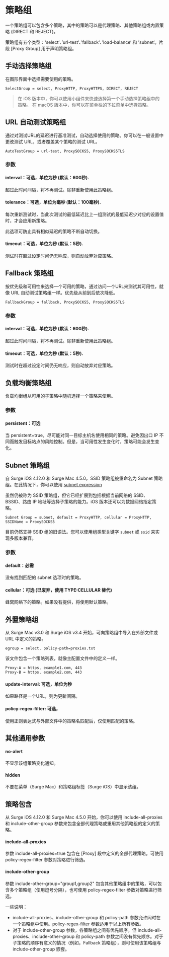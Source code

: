 # 策略组

一个策略组可以包含多个策略，其中的策略可以是代理策略、其他策略组或内置策略 \(DIRECT 和 REJECT\)。

策略组有五个类型：‘select‘、’url-test‘、’fallback‘、’load-balance‘ 和 ’subnet‘。片段 \[Proxy Group\] 用于声明策略组。

## 手动选择策略组

在图形界面中选择需要使用的策略。

`SelectGroup = select, ProxyHTTP, ProxyHTTPS, DIRECT, REJECT`

> 在 iOS 版本中，你可以使用小组件来快速选择第一个手动选择策略组中的策略。
> 在 macOS 版本中，你可以在菜单栏的下拉菜单中选择策略。

## URL 自动测试策略组

通过对测试URL的延迟进行基准测试，自动选择使用的策略。你可以在一般设置中更改测试 URL，或者覆盖某个策略的测试 URL。

`AutoTestGroup = url-test, ProxySOCKS5, ProxySOCKS5TLS`

### 参数

#### interval：可选，单位为秒 \(默认：600秒\).

超过此时间间隔，将不再测试。除非重新使用此策略组。

#### tolerance：可选，单位为毫秒 \(默认：100毫秒\).

每次重新测试时，当此次测试的最低延迟比上一组测试的最低延迟少对应的设置值时，才会应用新策略。

此选项可防止具有相似延迟的策略不断自动切换。

#### timeout：可选，单位为秒 \(默认：5秒\).

测试时在超过设定时间仍无响应，则自动放弃对应策略。

## Fallback 策略组

按优先级和可用性来选择一个可用的策略，通过访问一个URL来测试其可用性，就像 URL 自动测试策略组一样。优先级从前到后依次降低。

`FallbackGroup = fallback, ProxySOCKS5, ProxySOCKS5TLS`

### 参数

#### interval：可选，单位为秒 \(默认：600秒\).

超过此时间间隔，将不再测试。除非重新使用此策略组。

#### timeout：可选，单位为秒 \(默认：5秒\).

测试时在超过设定时间仍无响应，则自动放弃对应策略。

## 负载均衡策略组

负载均衡组从可用的子策略中随机选择一个策略来使用。


### 参数

#### persistent：可选

当 persistent=true，尽可能对同一目标主机名使用相同的策略。避免因出口 IP 不同而触发目标站点的风险控制。但是，当可用性发生变化时，策略可能会发生变化。


## Subnet 策略组

自 Surge iOS 4.12.0 和 Surge Mac 4.5.0，SSID 策略组被重命名为 Subnet 策略组。在此情况下，你可以使用 [subnet expression](../rule/subnet.md) 

虽然仍被称为 SSID 策略组，但它已经扩展到包括根据当前网络的 SSID、BSSID、路由 IP 地址等选择子策略的能力。iOS 版本还可以为数据网络指定策略。

`Subnet Group = subnet, default = ProxyHTTP, cellular = ProxyHTTP, SSIDName = ProxySOCKS5`

目前仍然支持 SSID 组的旧语法。您可以使用组类型关键字 `subnet` 或 `ssid` 来实现多版本兼容。

### 参数

#### default：必需

没有找到匹配的 subnet 选项时的策略。

#### cellular：可选 (已废弃，使用 TYPE:CELLULAR 替代)

蜂窝网络下的策略。如果没有提供，将使用默认策略。

## 外置策略组

从 Surge Mac v3.0 和 Surge iOS v3.4 开始，可向策略组中导入在外部文件或 URL 中定义的策略。

`egroup = select, policy-path=proxies.txt`

该文件包含一个策略列表，就像主配置文件中的定义一样。

```
Proxy-A = https, example1.com, 443
Proxy-B = https, example2.com, 443
```

#### update-interval: 可选，单位为秒

如果路径是一个URL，则为更新间隔。

#### policy-regex-filter: 可选，

使用正则表达式与外部文件中的策略名匹配后，仅使用匹配的策略。

## 其他通用参数

#### no-alert

不显示该组策略变化通知。

#### hidden

不要在菜单（Surge Mac）和策略组标签（Surge iOS）中显示该组。


## 策略包含

从 Surge iOS 4.12.0 和 Surge Mac 4.5.0 开始，你可以使用 include-all-proxies 和 include-other-group 参数来包含全部代理策略或重用其他策略组的定义的策略。

#### include-all-proxies

参数 include-all-proxies=true 包含在 [Proxy] 段中定义的全部代理策略。可使用 policy-regex-filter 参数对策略进行筛选。

#### include-other-group

参数 include-other-group="group1,group2" 包含其他策略组中的策略，可以包含多个策略组（使用逗号分隔），也可使用 policy-regex-filter 参数对策略进行筛选。

一些说明：
- include-all-proxies、include-other-group 和 policy-path 参数允许同时在一个策略组中使用。policy-regex-filter 参数适用于以上所有参数。
- 对于 include-other-group 参数，各策略组之间有优先顺序。但 include-all-proxies、include-other-group 和 policy-path 参数之间没有优先顺序。对于子策略的顺序有意义的情况（例如，Fallback 策略组），则可使用该策略组与 include-other-group 嵌套。


